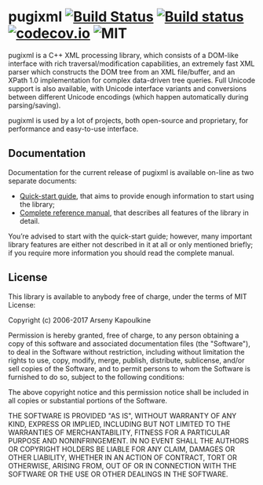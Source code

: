 pugixml [![Build Status](https://travis-ci.org/zeux/pugixml.svg?branch=master)](https://travis-ci.org/zeux/pugixml) [![Build status](https://ci.appveyor.com/api/projects/status/9hdks1doqvq8pwe7/branch/master?svg=true)](https://ci.appveyor.com/project/zeux/pugixml) [![codecov.io](http://codecov.io/github/zeux/pugixml/coverage.svg?branch=master)](http://codecov.io/github/zeux/pugixml?branch=master) ![MIT](https://img.shields.io/badge/license-MIT-blue.svg)
=======

pugixml is a C++ XML processing library, which consists of a DOM-like interface with rich traversal/modification
capabilities, an extremely fast XML parser which constructs the DOM tree from an XML file/buffer, and an XPath 1.0
implementation for complex data-driven tree queries. Full Unicode support is also available, with Unicode interface
variants and conversions between different Unicode encodings (which happen automatically during parsing/saving).

pugixml is used by a lot of projects, both open-source and proprietary, for performance and easy-to-use interface.

## Documentation

Documentation for the current release of pugixml is available on-line as two separate documents:

* [Quick-start guide](http://pugixml.org/docs/quickstart.html), that aims to provide enough information to start using the library;
* [Complete reference manual](http://pugixml.org/docs/manual.html), that describes all features of the library in detail.

You’re advised to start with the quick-start guide; however, many important library features are either not described in it at all or only mentioned briefly; if you require more information you should read the complete manual.

## License
This library is available to anybody free of charge, under the terms of MIT License:

Copyright (c) 2006-2017 Arseny Kapoulkine

Permission is hereby granted, free of charge, to any person
obtaining a copy of this software and associated documentation
files (the "Software"), to deal in the Software without
restriction, including without limitation the rights to use,
copy, modify, merge, publish, distribute, sublicense, and/or sell
copies of the Software, and to permit persons to whom the
Software is furnished to do so, subject to the following
conditions:

The above copyright notice and this permission notice shall be
included in all copies or substantial portions of the Software.

THE SOFTWARE IS PROVIDED "AS IS", WITHOUT WARRANTY OF ANY KIND,
EXPRESS OR IMPLIED, INCLUDING BUT NOT LIMITED TO THE WARRANTIES
OF MERCHANTABILITY, FITNESS FOR A PARTICULAR PURPOSE AND
NONINFRINGEMENT. IN NO EVENT SHALL THE AUTHORS OR COPYRIGHT
HOLDERS BE LIABLE FOR ANY CLAIM, DAMAGES OR OTHER LIABILITY,
WHETHER IN AN ACTION OF CONTRACT, TORT OR OTHERWISE, ARISING
FROM, OUT OF OR IN CONNECTION WITH THE SOFTWARE OR THE USE OR
OTHER DEALINGS IN THE SOFTWARE.
